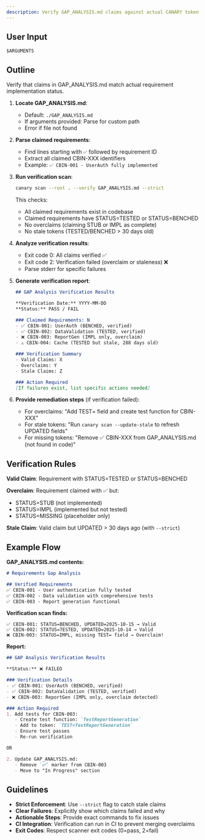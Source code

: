 ```yaml
---
description: Verify GAP_ANALYSIS.md claims against actual CANARY token status
---
```


## User Input

```text
$ARGUMENTS
```

## Outline

Verify that claims in GAP_ANALYSIS.md match actual requirement implementation status.

1. **Locate GAP_ANALYSIS.md**:
   - Default: `./GAP_ANALYSIS.md`
   - If arguments provided: Parse for custom path
   - Error if file not found

2. **Parse claimed requirements**:
   - Find lines starting with `✅` followed by requirement ID
   - Extract all claimed CBIN-XXX identifiers
   - Example: `✅ CBIN-001 - UserAuth fully implemented`

3. **Run verification scan**:
   ```bash
   canary scan --root . --verify GAP_ANALYSIS.md --strict
   ```

   This checks:
   - All claimed requirements exist in codebase
   - Claimed requirements have STATUS=TESTED or STATUS=BENCHED
   - No overclaims (claiming STUB or IMPL as complete)
   - No stale tokens (TESTED/BENCHED > 30 days old)

4. **Analyze verification results**:
   - Exit code 0: All claims verified ✅
   - Exit code 2: Verification failed (overclaim or staleness) ❌
   - Parse stderr for specific failures

5. **Generate verification report**:
   ```markdown
   ## GAP Analysis Verification Results

   **Verification Date:** YYYY-MM-DD
   **Status:** PASS / FAIL

   ### Claimed Requirements: N
   - ✅ CBIN-001: UserAuth (BENCHED, verified)
   - ✅ CBIN-002: DataValidation (TESTED, verified)
   - ❌ CBIN-003: ReportGen (IMPL only, overclaim)
   - ⚠️ CBIN-004: Cache (TESTED but stale, 288 days old)

   ### Verification Summary
   - Valid Claims: X
   - Overclaims: Y
   - Stale Claims: Z

   ### Action Required
   [If failures exist, list specific actions needed]
   ```

6. **Provide remediation steps** (if verification failed):
   - For overclaims: "Add TEST= field and create test function for CBIN-XXX"
   - For stale tokens: "Run `canary scan --update-stale` to refresh UPDATED fields"
   - For missing tokens: "Remove ✅ CBIN-XXX from GAP_ANALYSIS.md (not found in code)"

## Verification Rules

**Valid Claim**: Requirement with STATUS=TESTED or STATUS=BENCHED

**Overclaim**: Requirement claimed with ✅ but:
- STATUS=STUB (not implemented)
- STATUS=IMPL (implemented but not tested)
- STATUS=MISSING (placeholder only)

**Stale Claim**: Valid claim but UPDATED > 30 days ago (with `--strict`)

## Example Flow

**GAP_ANALYSIS.md contents:**
```markdown
# Requirements Gap Analysis

## Verified Requirements
✅ CBIN-001 - User authentication fully tested
✅ CBIN-002 - Data validation with comprehensive tests
✅ CBIN-003 - Report generation functional
```

**Verification scan finds:**
```
✅ CBIN-001: STATUS=BENCHED, UPDATED=2025-10-15 → Valid
✅ CBIN-002: STATUS=TESTED, UPDATED=2025-10-14 → Valid
❌ CBIN-003: STATUS=IMPL, missing TEST= field → Overclaim!
```

**Report:**
```markdown
## GAP Analysis Verification Results

**Status:** ❌ FAILED

### Verification Details
- ✅ CBIN-001: UserAuth (BENCHED, verified)
- ✅ CBIN-002: DataValidation (TESTED, verified)
- ❌ CBIN-003: ReportGen (IMPL only, overclaim detected)

### Action Required
1. Add tests for CBIN-003:
   - Create test function: `TestReportGeneration`
   - Add to token: `TEST=TestReportGeneration`
   - Ensure test passes
   - Re-run verification

OR

2. Update GAP_ANALYSIS.md:
   - Remove `✅` marker from CBIN-003
   - Move to "In Progress" section
```

## Guidelines

- **Strict Enforcement**: Use `--strict` flag to catch stale claims
- **Clear Failures**: Explicitly show which claims failed and why
- **Actionable Steps**: Provide exact commands to fix issues
- **CI Integration**: Verification can run in CI to prevent merging overclaims
- **Exit Codes**: Respect scanner exit codes (0=pass, 2=fail)
